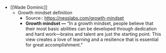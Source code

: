- [[Wade Dominic]]
    - Growth mindset definition 
        - Source:: https://nesslabs.com/growth-mindset
        - **Growth mindset —** “In a growth mindset, people believe that their most basic abilities can be developed through dedication and hard work—brains and talent are just the starting point. This view creates a love of learning and a resilience that is essential for great accomplishment.”

